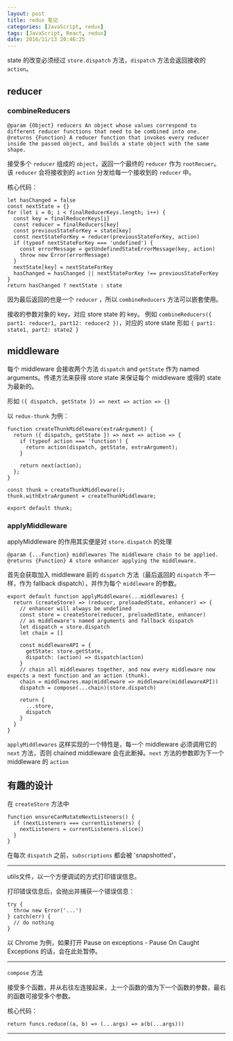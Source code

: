 ```yaml
---
layout: post
title: redux 笔记
categories: [JavaScript, redux]
tags: [JavaScript, React, redux]
date: 2016/11/13 20:46:25
---
```


state 的改变必须经过 `store.dispatch` 方法，`dispatch` 方法会返回接收的 `action`。

<!-- more -->

## reducer

### combineReducers

```
@param {Object} reducers An object whose values correspond to different reducer functions that need to be combined into one.
@returns {Function} A reducer function that invokes every reducer inside the passed object, and builds a state object with the same shape.
```

接受多个 `reducer` 组成的 `object`，返回一个最终的 `reducer` 作为 `rootRecuer`。该 `reducer` 会将接收到的 `action` 分发给每一个接收到的 `reducer` 中。

核心代码：
```
let hasChanged = false
const nextState = {}
for (let i = 0; i < finalReducerKeys.length; i++) {
  const key = finalReducerKeys[i]
  const reducer = finalReducers[key]
  const previousStateForKey = state[key]
  const nextStateForKey = reducer(previousStateForKey, action)
  if (typeof nextStateForKey === 'undefined') {
    const errorMessage = getUndefinedStateErrorMessage(key, action)
    throw new Error(errorMessage)
  }
  nextState[key] = nextStateForKey
  hasChanged = hasChanged || nextStateForKey !== previousStateForKey
}
return hasChanged ? nextState : state
```

因为最后返回的也是一个 `reducer` ，所以 `combineReducers` 方法可以嵌套使用。

接收的参数对象的 key，对应 store state 的 key。
例如 `combineReducers({ part1: reducer1, part12: reducer2 })`，对应的 store state 形如 `{ part1: state1, part2: state2 }`

## middleware

每个 middleware 会接收两个方法 `dispatch` and `getState` 作为 named arguments。传递方法来获得 store state 来保证每个 middleware 或得的 state 为最新的。

形如 `({ dispatch, getState }) => next => action => {}`

以 `redux-thunk` 为例：

```
function createThunkMiddleware(extraArgument) {
  return ({ dispatch, getState }) => next => action => {
    if (typeof action === 'function') {
      return action(dispatch, getState, extraArgument);
    }

    return next(action);
  };
}

const thunk = createThunkMiddleware();
thunk.withExtraArgument = createThunkMiddleware;

export default thunk;
```

### applyMiddleware

applyMiddleware 的作用其实便是对 `store.dispatch` 的处理

```
@param {...Function} middlewares The middleware chain to be applied.
@returns {Function} A store enhancer applying the middleware.
```

首先会获取加入 middleware 前的 `dispatch` 方法（最后返回的 `dispatch` 不一样，作为 fallback dispatch），并作为每个 `middleware` 的参数。

```
export default function applyMiddleware(...middlewares) {
  return (createStore) => (reducer, preloadedState, enhancer) => {
    // enhancer will always be undefined
    const store = createStore(reducer, preloadedState, enhancer)
    // as middleware's named arguments and fallback dispatch
    let dispatch = store.dispatch
    let chain = []

    const middlewareAPI = {
      getState: store.getState,
      dispatch: (action) => dispatch(action)
    }
    // chain all middlewares together, and now every middleware now expects a next function and an action (thunk).
    chain = middlewares.map(middleware => middleware(middlewareAPI))
    dispatch = compose(...chain)(store.dispatch)

    return {
      ...store,
      dispatch
    }
  }
}
```

`applyMiddlewares` 这样实现的一个特性是，每一个 middleware 必须调用它的 `next` 方法，否则 chained middleware 会在此断掉。`next` 方法的参数即为下一个 middleware 的 `action`

## 有趣的设计

在 `createStore` 方法中

```
function ensureCanMutateNextListeners() {
  if (nextListeners === currentListeners) {
    nextListeners = currentListeners.slice()
  }
}
```

在每次 `dispatch` 之前，`subscriptions` 都会被 'snapshotted'，

---

utils文件，以一个方便调试的方式打印错误信息。

打印错误信息后，会抛出并捕获一个错误信息：

```
try {
  throw new Error('...')
} catch(err) {
  // do nothing
}
```

以 Chrome 为例，如果打开 Pause on exceptions - Pause On Caught Exceptions 的话，会在此处暂停。

---

`compose` 方法

接受多个函数，并从右往左连接起来，上一个函数的值为下一个函数的参数，最右的函数可接受多个参数。

核心代码：

```
return funcs.reduce((a, b) => (...args) => a(b(...args)))
```

---
